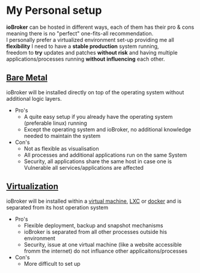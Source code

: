 # My Personal setup

**ioBroker** can be hosted in different ways, each of them has their pro & cons meaning there is no "perfect" one-fits-all recommendation.  
I personally prefer a virtualized environment set-up providing me all **flexibility** I need to have a **stable production** system running,  
freedom to **try** updates and patches **without risk** and having multiple applications/processes running **without influencing** each other.


## [Bare Metal](./02.BareMetal) 
  ioBroker will be installed directly on top of the operating system without additional logic layers.
    
* Pro's 
    * A quite easy setup if you already have the operating system (preferable linux) running
    * Except the operating system and ioBroker, no additional knowledge needed to maintain the system
* Con's
    * Not as flexible as visualisation
    * All processes and additional applications run on the same System
    * Security, all applications share the same host in case one is Vulnerable all services/applications are affected

## [Virtualization](./03.ProxmoxLXC)
  ioBroker will be installed within a [virtual machine](./04.ProxmoxVM), [LXC](./03.ProxmoxLXC) or [docker](./04.Docker) and is separated from its host operation system
* Pro's
  * Flexible deployment, backup and snapshot mechanisms
  * ioBroker is separated from all other processes outside his environment
  * Security, issue at one virtual machine (like a website accessible fromm the internet) do not influance other applicaitons/processes
* Con's
  * More difficult to set up
